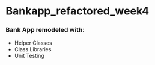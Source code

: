 # Bankapp_refactored_week4

### Bank App remodeled with:

+ Helper Classes
+ Class Libraries
+ Unit Testing
